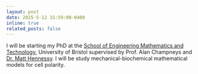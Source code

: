 ```yaml
---
layout: post
date: 2025-5-12 15:59:00-0400
inline: true
related_posts: false
---
```


I will be starting my PhD at the <a href='https://www.bristol.ac.uk/science-engineering/schools/eng-maths-tech/'>School of Engineering Mathematics and Technology</a>, University of Bristol supervised by Prof. Alan Champneys and <a href='https://hennessymatt.github.io/'>Dr. Matt Hennessy</a>. I will be study mechanical-biochemical mathematical models for cell polarity.
